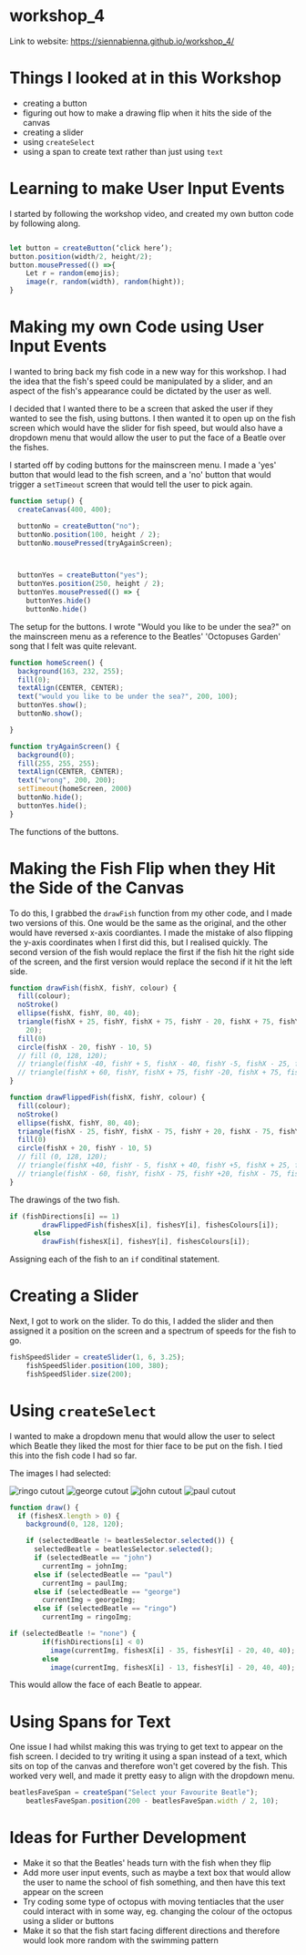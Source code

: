 # workshop_4

Link to website: https://siennabienna.github.io/workshop_4/ 

# Things I looked at in this Workshop 
- creating a button
- figuring out how to make a drawing flip when it hits the side of the canvas
- creating a slider
- using `createSelect`
- using a span to create text rather than just using `text`


# Learning to make User Input Events

I started by following the workshop video, and created my own button code by following along. 

```js

let button = createButton(‘click here’);
button.position(width/2, height/2);
button.mousePressed(() =>{
	Let r = random(emojis);
	image(r, random(width), random(hight));
}
```

# Making my own Code using User Input Events

I wanted to bring back my fish code in a new way for this workshop. I had the idea that the fish's speed could be manipulated by a slider, and an aspect of the fish's appearance could be dictated by the user as well.

I decided that I wanted there to be a screen that asked the user if they wanted to see the fish, using buttons. I then wanted it to open up on the fish screen which would have the slider for fish speed, but would also have a dropdown menu that would allow the user to put the face of a Beatle over the fishes.

I started off by coding buttons for the mainscreen menu. I made a 'yes' button that would lead to the fish screen, and a 'no' button that would trigger a `setTimeout` screen that would tell the user to pick again.

```js
function setup() {
  createCanvas(400, 400);

  buttonNo = createButton("no");
  buttonNo.position(100, height / 2);
  buttonNo.mousePressed(tryAgainScreen);



  buttonYes = createButton("yes");
  buttonYes.position(250, height / 2);
  buttonYes.mousePressed(() => {
    buttonYes.hide()
    buttonNo.hide()
```
The setup for the buttons. I wrote "Would you like to be under the sea?" on the mainscreen menu as a reference to the Beatles' 'Octopuses Garden' song that I felt was quite relevant.

```js
function homeScreen() {
  background(163, 232, 255);
  fill(0);
  textAlign(CENTER, CENTER);
  text("would you like to be under the sea?", 200, 100);
  buttonYes.show();
  buttonNo.show();

}

function tryAgainScreen() {
  background(0);
  fill(255, 255, 255);
  textAlign(CENTER, CENTER);
  text("wrong", 200, 200);
  setTimeout(homeScreen, 2000)
  buttonNo.hide();
  buttonYes.hide();
}
```
The functions of the buttons.

# Making the Fish Flip when they Hit the Side of the Canvas

To do this, I grabbed the `drawFish` function from my other code, and I made two versions of this. One would be the same as the original, and the other would have reversed x-axis coordiantes. I made the mistake of also flipping the y-axis coordinates when I first did this, but I realised quickly. The second version of the fish would replace the first if the fish hit the right side of the screen, and the first version would replace the second if it hit the left side. 

```js
function drawFish(fishX, fishY, colour) {
  fill(colour);
  noStroke()
  ellipse(fishX, fishY, 80, 40);
  triangle(fishX + 25, fishY, fishX + 75, fishY - 20, fishX + 75, fishY +
    20);
  fill(0)
  circle(fishX - 20, fishY - 10, 5)
  // fill (0, 128, 120);
  // triangle(fishX -40, fishY + 5, fishX - 40, fishY -5, fishX - 25, fishY);
  // triangle(fishX + 60, fishY, fishX + 75, fishY -20, fishX + 75, fishY + 20);
}

function drawFlippedFish(fishX, fishY, colour) {
  fill(colour);
  noStroke()
  ellipse(fishX, fishY, 80, 40);
  triangle(fishX - 25, fishY, fishX - 75, fishY + 20, fishX - 75, fishY - 20);
  fill(0)
  circle(fishX + 20, fishY - 10, 5)
  // fill (0, 128, 120);
  // triangle(fishX +40, fishY - 5, fishX + 40, fishY +5, fishX + 25, fishY);
  // triangle(fishX - 60, fishY, fishX - 75, fishY +20, fishX - 75, fishY - 20);
}
```
The drawings of the two fish.

```js
if (fishDirections[i] == 1)
        drawFlippedFish(fishesX[i], fishesY[i], fishesColours[i]);
      else
        drawFish(fishesX[i], fishesY[i], fishesColours[i]);
```
Assigning each of the fish to an `if` conditinal statement.

# Creating a Slider

Next, I got to work on the slider. To do this, I added the slider and then assigned it a position on the screen and a spectrum of speeds for the fish to go.

```js
fishSpeedSlider = createSlider(1, 6, 3.25);
    fishSpeedSlider.position(100, 380);
    fishSpeedSlider.size(200);
```
# Using `createSelect`

I wanted to make a dropdown menu that would allow the user to select which Beatle they liked the most for thier face to be put on the fish. I tied this into the fish code I had so far.

The images I had selected:

![ringo cutout](https://github.com/user-attachments/assets/276e1d62-d657-4036-8dd9-d3f958978b1c)
![george cutout](https://github.com/user-attachments/assets/1ef6aad3-4701-47ad-8030-95ededec1343)
![john cutout](https://github.com/user-attachments/assets/45f7aeb2-856c-49b1-8d4d-68c0ff281e54)
![paul cutout](https://github.com/user-attachments/assets/a1cd4a34-2813-4609-937d-2c6db4ba0048)

```js
function draw() {
  if (fishesX.length > 0) {
    background(0, 128, 120);

    if (selectedBeatle != beatlesSelector.selected()) {
      selectedBeatle = beatlesSelector.selected();
      if (selectedBeatle == "john")
        currentImg = johnImg;
      else if (selectedBeatle == "paul")
        currentImg = paulImg;
      else if (selectedBeatle == "george")
        currentImg = georgeImg;
      else if (selectedBeatle == "ringo")
        currentImg = ringoImg;
```
```js
if (selectedBeatle != "none") {
        if(fishDirections[i] < 0)
          image(currentImg, fishesX[i] - 35, fishesY[i] - 20, 40, 40);
        else
          image(currentImg, fishesX[i] - 13, fishesY[i] - 20, 40, 40);
```

This would allow the face of each Beatle to appear. 

# Using Spans for Text

One issue I had whilst making this was trying to get text to appear on the fish screen. I decided to try writing it using a span instead of a text, which sits on top of the canvas and therefore won't get covered by the fish. This worked very well, and made it pretty easy to align with the dropdown menu.

```js
beatlesFaveSpan = createSpan("Select your Favourite Beatle");
    beatlesFaveSpan.position(200 - beatlesFaveSpan.width / 2, 10);
```

# Ideas for Further Development
- Make it so that the Beatles' heads turn with the fish when they flip
- Add more user input events, such as maybe a text box that would allow the user to name the school of fish something, and then have this text appear on the screen
- Try coding some type of octopus with moving tentiacles that the user could interact with in some way, eg. changing the colour of the octopus using a slider or buttons
- Make it so that the fish start facing different directions and therefore would look more random with the swimming pattern
